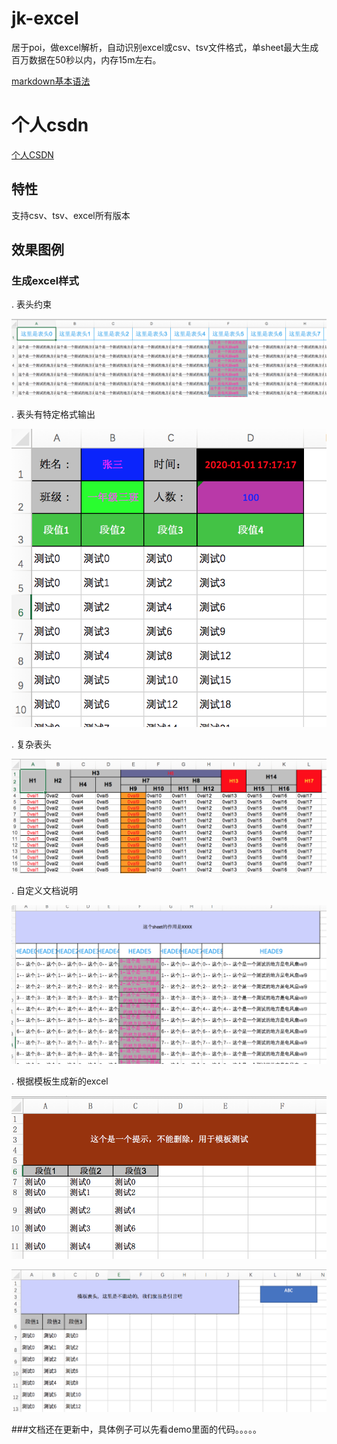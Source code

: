 # jk-excel
居于poi，做excel解析，自动识别excel或csv、tsv文件格式，单sheet最大生成百万数据在50秒以内，内存15m左右。

[markdown基本语法](https://yinxiang.com/new/hc/articles/%e5%8d%b0%e8%b1%a1%e7%ac%94%e8%ae%b0-markdown-%e5%85%a5%e9%97%a8%e6%8c%87%e5%8d%97/?utm_source=b1&utm_medium=b1&utm_term=bxdv1)

# 个人csdn
[个人CSDN](https://blog.csdn.net/lgh1117)

## 特性
   支持csv、tsv、excel所有版本

## 效果图例
### 生成excel样式
. 表头约束

![约束限制](https://github.com/lgh1117/jk-excel/blob/master/static/constract.png)

. 表头有特定格式输出

![format](https://github.com/lgh1117/jk-excel/blob/master/static/format.png)

. 复杂表头

![mult](https://github.com/lgh1117/jk-excel/blob/master/static/mutl-header.png)

. 自定义文档说明

![nav](https://github.com/lgh1117/jk-excel/blob/master/static/nav.png)

. 根据模板生成新的excel

![tpl1](https://github.com/lgh1117/jk-excel/blob/master/static/tpl1.png)

![tpl2](https://github.com/lgh1117/jk-excel/blob/master/static/tpl2.png)

###文档还在更新中，具体例子可以先看demo里面的代码。。。。。
